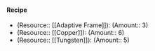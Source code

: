 #### Recipe
- (Resource:: [[Adaptive Frame]]): (Amount:: 3)
- (Resource:: [[Copper]]): (Amount:: 6)
- (Resource:: [[Tungsten]]): (Amount:: 5)
